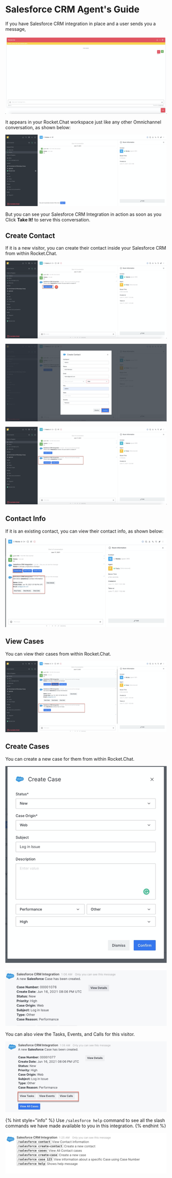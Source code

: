 # Salesforce CRM Agent's Guide

If you have Salesforce CRM integration in place and a user sends you a message,

![](<../../../../.gitbook/assets/image (474).png>)

It appears in your Rocket.Chat workspace just like any other Omnichannel conversation, as shown below:

![](<../../../../.gitbook/assets/image (475).png>)

But you can see your Salesforce CRM Integration in action as soon as you Click **Take It!** to serve this conversation.

## Create Contact

If it is a new visitor, you can create their contact inside your Salesforce CRM from within Rocket.Chat.

![](<../../../../.gitbook/assets/image (482).png>)

![](<../../../../.gitbook/assets/image (484).png>)

![](<../../../../.gitbook/assets/image (485).png>)

## Contact Info

If it is an existing contact, you can view their contact info, as shown below:

![](<../../../../.gitbook/assets/image (476).png>)

## View Cases

You can view their cases from within Rocket.Chat.

![](<../../../../.gitbook/assets/image (477).png>)

## Create Cases

You can create a new case for them from within Rocket.Chat.

![](<../../../../.gitbook/assets/image (478).png>)

![](<../../../../.gitbook/assets/image (479).png>)

You can also view the Tasks, Events, and Calls for this visitor.

![](<../../../../.gitbook/assets/image (480).png>)

{% hint style="info" %}
Use `/salesforce help` command to see all the slash commands we have made available to you in this integration.
{% endhint %}

![](<../../../../.gitbook/assets/image (481).png>)
